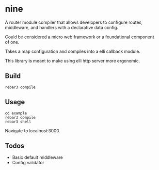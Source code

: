 # nine

A router module compiler that allows developers to configure routes, middleware, and handlers with a 
declarative data config.

Could be considered a micro web framework or a foundational component of one.

Takes a map configuration and compiles into a elli callback module.

This library is meant to make using elli http server more ergonomic.

## Build

    rebar3 compile

## Usage

    cd example
    rebar3 compile
    rebar3 shell

Navigate to localhost:3000.

## Todos

- Basic default middleware
- Config validator
